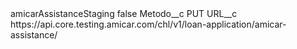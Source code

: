 <?xml version="1.0" encoding="UTF-8"?>
<CustomMetadata xmlns="http://soap.sforce.com/2006/04/metadata" xmlns:xsi="http://www.w3.org/2001/XMLSchema-instance" xmlns:xsd="http://www.w3.org/2001/XMLSchema">
    <label>amicarAssistanceStaging</label>
    <protected>false</protected>
    <values>
        <field>Metodo__c</field>
        <value xsi:type="xsd:string">PUT</value>
    </values>
    <values>
        <field>URL__c</field>
        <value xsi:type="xsd:string">https://api.core.testing.amicar.com/chl/v1/loan-application/amicar-assistance/</value>
    </values>
</CustomMetadata>

